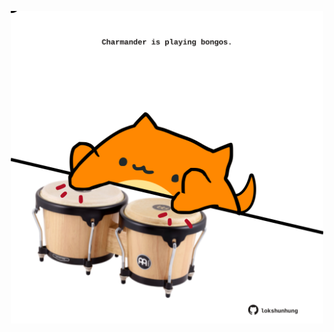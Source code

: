 <!-- built at 30/03/2021, 22:07:35 UTC -->
<p align="center">
  <img width="500" height="500" src="./ReadmeImage.svg">
</p>
